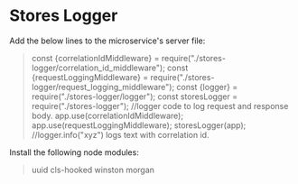 
#  Stores Logger

  

Add the below lines to the microservice's server file:

  

>const {correlationIdMiddleware} = require("./stores-logger/correlation_id_middleware");
>const {requestLoggingMiddleware} = require("./stores-logger/request_logging_middleware");
>const {logger} = require("./stores-logger/logger");
>const storesLogger = require("./stores-logger");
>//logger code to log request and response body.
>app.use(correlationIdMiddleware);
>app.use(requestLoggingMiddleware);
>storesLogger(app);
>//logger.info("xyz") logs text with correlation id.

Install the following node modules:
>uuid
>cls-hooked
>winston
>morgan
